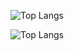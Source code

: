 ![Top Langs](https://github-readme-stats.vercel.app/api/top-langs/?username=srss&theme=tokyonight)

![Top Langs](https://github-readme-stats.vercel.app/api/top-langs/?username=srss&hide=javascript,css,scss,html&theme=tokyonight)
